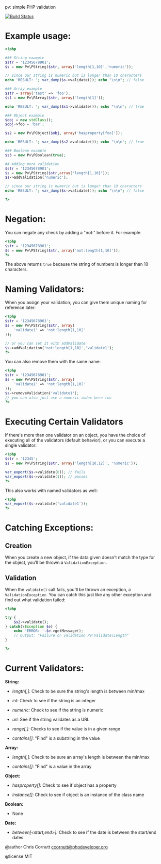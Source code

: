 pv: simple PHP validation

[![Build Status](https://secure.travis-ci.org/enygma/pv.png?branch=master)](http://travis-ci.org/enygma/pv)

Example usage:
=======================

```php
<?php

### String example
$str = '12345678901';
$s = new Pv\PString($str, array('length[1,10]','numeric'));

// since our string is numeric but is longer than 10 characters
echo 'RESULT: '; var_dump($s->validate()); echo "\n\n"; // false

### Array example
$str = array('test' => 'foo');
$s1 = new Pv\PArray($str, array('length[1]'));

echo 'RESULT: '; var_dump($s1->validate()); echo "\n\n"; // true

### Object example
$obj = new stdClass();
$obj->foo = 'bar';

$s2 = new Pv\PObject($obj, array('hasproperty[foo]'));

echo 'RESULT: '; var_dump($s2->validate()); echo "\n\n"; // true

### Boolean example
$s3 = new Pv\PBoolean(true);

## Adding more validation
$str = '12345678901';
$s = new Pv\PString($str,array('length[1,10]'));
$s->addValidation('numeric');

// since our string is numeric but is longer than 10 characters
echo 'RESULT: '; var_dump($s->validate()); echo "\n\n"; // false

?>
```

Negation:
=========================

You can negate any check by adding a "not:" before it. For example:

```php
<?php
$str = '12345678901';
$s = new Pv\PString($str, array('not:length[1,10]'));
?>
```

The above returns `true` because the string of numbers is longer than 10 characters.

Naming Validators:
=========================

When you assign your validation, you can give them unique naming for reference later:

```php
<?php
$str = '12345678901';
$s = new Pv\PString($str, array(
    'validate1' => 'not:length[1,10]'
));

// or you can set it with addValidate
$s->addValidation('not:length[1,10]','validate1');
?>
```

You can also remove them with the same name:

```php
<?php
$str = '12345678901';
$s = new Pv\PString($str, array(
    'validate1' => 'not:length[1,10]'
));
$s->removeValidation('validate1');
// you can also just use a numeric index here too
?>
```

Executing Certain Validators
=========================

If there's more than one validator on an object, you have the choice of executing all
of the validators (default behavior), or you can execute a single validator:

```php
<?php
$str = '12345';
$s = new Pv\PString($str, array('length[10,12]', 'numeric'));

var_export($s->validate(0)); // fails
var_export($s->validate(1)); // passes
?>
```

This also works with named validators as well:

```php
<?php
var_export($s->validate('validate1'));
?>
```

Catching Exceptions:
=========================

## Creation
When you create a new object, if the data given doesn't match the type for the object,
you'll be thrown a `ValidationException`.

## Validation

When the `validate()` call fails, you'll be thrown an exception, a `ValidationException`.
You can catch this just like any other exception and find out what validation failed:

```php
<?php

try {
    $s2->validate();
} catch(\Exception $e) {
    echo 'ERROR: '.$e->getMessage();
    // Output: "Failure on validation Pv\Validate\Length"
}

?>
```

Current Validators:
=========================

**String:**

- *length[<min>,<max>]:* Check to be sure the string's length is between min/max

- *int:* Check to see if the string is an integer

- *numeric:* Check to see if the string is numeric

- *url:* See if the string validates as a URL
 
- *range[<min>,<max>]:* Checks to see if the value is in a given range

- *contains[<find>]:* "Find" is a substring in the value

**Array:**

- *length[<min>,<max>]:* Check to be sure an array's length is between the min/max

- *contains[<find>]:* "Find" is a value in the array

**Object:**

- *hasproperty[<name>]:* Check to see if object has a property

- *instance[<class name>]:* Check to see if object is an instance of the class name

**Boolean:**

- None

**Date:**

- *between[<start,end>]:* Check to see if the date is between the start/end dates

@author Chris Cornutt <ccornutt@phpdeveloper.org>

@license MIT
